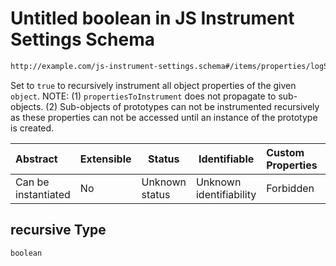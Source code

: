 # Untitled boolean in JS Instrument Settings Schema

```txt
http://example.com/js-instrument-settings.schema#/items/properties/logSettings/properties/recursive
```

Set to `true` to recursively instrument all object properties of the given `object`. NOTE: (1) `propertiesToInstrument` does not propagate to sub-objects. (2) Sub-objects of prototypes can not be instrumented recursively as these properties can not be accessed until an instance of the prototype is created.


| Abstract            | Extensible | Status         | Identifiable            | Custom Properties | Additional Properties | Access Restrictions | Defined In                                                                                                      |
| :------------------ | ---------- | -------------- | ----------------------- | :---------------- | --------------------- | ------------------- | --------------------------------------------------------------------------------------------------------------- |
| Can be instantiated | No         | Unknown status | Unknown identifiability | Forbidden         | Allowed               | none                | [js_instrument_settings.schema.json\*](../../schemas/js_instrument_settings.schema.json "open original schema") |

## recursive Type

`boolean`
